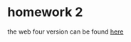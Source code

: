 # homework 2

the web four version can be found [here](https://in-info-web4.informatics.iupui.edu/~ramimarc/n315/homeworkTwo/#)